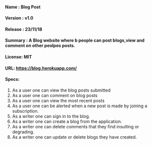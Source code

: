 #### Name : Blog Post
#### Version : v1.0
#### Release : 23/11/18
#### Summary : A Blog website where b people can post blogs,view and comment on other peolpes posts.

#### License: MIT
#### URL: https://blog.herokuapp.com/

#### Specs:
1. As a user one can view the blog posts submitted
2. As a user one can comment on blog posts
3. As a user one can view the most recent posts
4. As a user one can be alerted when a new post is made by joining a subscription.
5. As a writer one can sign in to the blog.
6. As a writer one can create a blog from the application.
7. As a writer one can delete comments that they find insulting or degrading.
8. As a writer one can update or delete blogs they have created.
